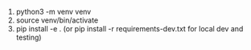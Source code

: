 1. python3 -m venv venv
2. source venv/bin/activate
3. pip install -e . (or pip install -r requirements-dev.txt for local dev and testing)